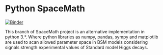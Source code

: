 # Python SpaceMath

[![Binder](https://mybinder.org/badge_logo.svg)](https://mybinder.org/v2/gh/spacemathproject/SpaceMath/tree/MoyPython/SpaceMath/MoyPython)

This branch of SpaceMath project is an alternative implementation in python 3.*. Where python libraries as numpy, pandas, sympy and matplotlib are used to scan allowed parameter space in BSM models considering signals strength experimental values of Standard model Higgs decays.





















